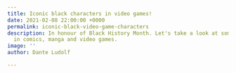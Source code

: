 ```yaml
---
title: Iconic black characters in video games!
date: 2021-02-08 22:00:00 +0000
permalink: iconic-black-video-game-characters
description: In honour of Black History Month. Let's take a look at some black excellence
  in comics, manga and video games.
image: ''
author: Dante Ludolf

---
```

